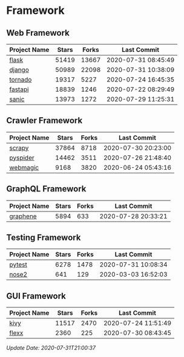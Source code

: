 # Framework

## Web Framework

| Project Name | Stars | Forks | Last Commit |
| ------------ | ----- | ----- | ----------- |
| [flask](https://github.com/pallets/flask) | 51419 | 13667 | 2020-07-31 08:45:49 |
| [django](https://github.com/django/django) | 50989 | 22098 | 2020-07-31 10:38:09 |
| [tornado](https://github.com/tornadoweb/tornado) | 19317 | 5227 | 2020-07-24 16:45:35 |
| [fastapi](https://github.com/tiangolo/fastapi) | 18839 | 1246 | 2020-07-22 08:29:49 |
| [sanic](https://github.com/huge-success/sanic) | 13973 | 1272 | 2020-07-29 11:25:31 |

## Crawler Framework

| Project Name | Stars | Forks | Last Commit |
| ------------ | ----- | ----- | ----------- |
| [scrapy](https://github.com/scrapy/scrapy) | 37864 | 8718 | 2020-07-30 20:23:00 |
| [pyspider](https://github.com/binux/pyspider) | 14462 | 3511 | 2020-07-26 21:48:40 |
| [webmagic](https://github.com/code4craft/webmagic) | 9168 | 3820 | 2020-06-24 05:43:16 |

## GraphQL Framework

| Project Name | Stars | Forks | Last Commit |
| ------------ | ----- | ----- | ----------- |
| [graphene](https://github.com/graphql-python/graphene) | 5894 | 633 | 2020-07-28 20:33:21 |

## Testing Framework

| Project Name | Stars | Forks | Last Commit |
| ------------ | ----- | ----- | ----------- |
| [pytest](https://github.com/pytest-dev/pytest) | 6278 | 1478 | 2020-07-31 10:08:34 |
| [nose2](https://github.com/nose-devs/nose2) | 641 | 129 | 2020-03-03 16:52:03 |

## GUI Framework

| Project Name | Stars | Forks | Last Commit |
| ------------ | ----- | ----- | ----------- |
| [kivy](https://github.com/kivy/kivy) | 11517 | 2470 | 2020-07-24 11:51:49 |
| [flexx](https://github.com/flexxui/flexx) | 2360 | 225 | 2020-07-30 08:43:45 |

*Update Date: 2020-07-31T21:00:37*